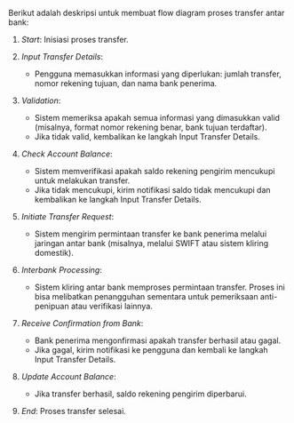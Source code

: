 Berikut adalah deskripsi untuk membuat flow diagram proses transfer antar bank:

1. *Start*: Inisiasi proses transfer.
  
2. *Input Transfer Details*:
    - Pengguna memasukkan informasi yang diperlukan: jumlah transfer, nomor rekening tujuan, dan nama bank penerima.

3. *Validation*:
    - Sistem memeriksa apakah semua informasi yang dimasukkan valid (misalnya, format nomor rekening benar, bank tujuan terdaftar).
    - Jika tidak valid, kembalikan ke langkah Input Transfer Details.
  
4. *Check Account Balance*:
    - Sistem memverifikasi apakah saldo rekening pengirim mencukupi untuk melakukan transfer.
    - Jika tidak mencukupi, kirim notifikasi saldo tidak mencukupi dan kembalikan ke langkah Input Transfer Details.
  
5. *Initiate Transfer Request*:
    - Sistem mengirim permintaan transfer ke bank penerima melalui jaringan antar bank (misalnya, melalui SWIFT atau sistem kliring domestik).

6. *Interbank Processing*:
    - Sistem kliring antar bank memproses permintaan transfer. Proses ini bisa melibatkan penangguhan sementara untuk pemeriksaan anti-penipuan atau verifikasi lainnya.
  
7. *Receive Confirmation from Bank*:
    - Bank penerima mengonfirmasi apakah transfer berhasil atau gagal.
    - Jika gagal, kirim notifikasi ke pengguna dan kembali ke langkah Input Transfer Details.
  
8. *Update Account Balance*:
    - Jika transfer berhasil, saldo rekening pengirim diperbarui.
  
9. *End*: Proses transfer selesai.



